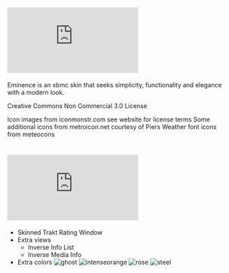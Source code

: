 # ![Eminence](http://img.dafont.com/preview.php?text=Eminence&ttf=squared_display0&ext=1&size=64&psize=m&y=53)

Eminence is an xbmc skin that seeks simplicity, functionality and elegance with a modern look. 

Creative Commons Non Commercial 3.0 License

Icon images from iconmonstr.com see website for license terms
Some additional icons from metroicon.net courtesy of Piers
Weather font icons from meteocons


# ![Extras](http://img.dafont.com/preview.php?text=Extras&ttf=squared_display0&ext=1&size=64&psize=m&y=53)

* Skinned Trakt Rating Window
* Extra views
	* Inverse Info List
	* Inverse Media Info
* Extra colors
![ghost](https://cloud.githubusercontent.com/assets/544444/4496170/a4aa63b0-4a62-11e4-970b-7ea80ac60a0a.jpg)
![intenseorange](https://cloud.githubusercontent.com/assets/544444/4496169/a4a85f84-4a62-11e4-8111-39bd7285fe47.jpg)
![rose](https://cloud.githubusercontent.com/assets/544444/4496168/a4a4cfae-4a62-11e4-96b8-95170416d56b.jpg)
![steel](https://cloud.githubusercontent.com/assets/544444/4496167/a4a45e84-4a62-11e4-921a-cae2f14e7fb5.jpg)
